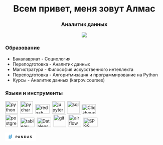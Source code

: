 <div id="header" align="center">
    <h1> Всем привет, меня зовут Алмас</h1>
    <h3> Аналитик данных </h3>
</div>

<div id="socials" align="center">
    <a href="https://t.me/kirgiz_kaysak">
        <img src="https://img.shields.io/badge/Telegram-2CA5E0?style=for-the-badge&logo=telegram&logoColor=white"/>
    </a>
</div>

### Образование
* Бакалавриат - Социология
* Переподготовка - Аналитик данных
* Магистратура - Философия искусственного интеллекта
* Переподготовка - Алгоритмизация и программирование на Python
* Курсы - Аналитик данных (karpov.courses)

### Языки и инструменты

<img src="https://cdn.jsdelivr.net/gh/devicons/devicon@latest/icons/python/python-plain-wordmark.svg" 
title="python" width="40" height="40" />&nbsp;
<img src="https://cdn.jsdelivr.net/gh/devicons/devicon@latest/icons/pycharm/pycharm-original.svg"
title="pycharm" width="40" height="40" />&nbsp;
<img src="https://img.shields.io/badge/redash-yellow"
title="redash" width="45" height="30" />&nbsp; 
<img src="https://cdn.jsdelivr.net/gh/devicons/devicon@latest/icons/jupyter/jupyter-original-wordmark.svg"
title="jupyter" width="40" height="40" />&nbsp;
<img src="https://cdn.jsdelivr.net/gh/devicons/devicon@latest/icons/azuresqldatabase/azuresqldatabase-original.svg"
title="sql" width="40" height="40" />&nbsp;
<img src="https://img.shields.io/badge/ClickHouse-yellow"
title="Clickhouse" width="45" height="30" />&nbsp;   
<img src="https://cdn.jsdelivr.net/gh/devicons/devicon@latest/icons/postgresql/postgresql-plain-wordmark.svg" 
title="postgresql" width="40" height="40" />&nbsp;
<img src="https://img.shields.io/badge/tableau-blue"
title="tableau" width="45" height="30" />&nbsp; 
<img src="https://img.shields.io/badge/DataLens-blue"
title="Datalens" width="45" height="30" />&nbsp; 
<img src="https://cdn.jsdelivr.net/gh/devicons/devicon@latest/icons/git/git-original-wordmark.svg"
title="git" width="40" height="40" />&nbsp;
<img src="https://cdn.jsdelivr.net/gh/devicons/devicon@latest/icons/apacheairflow/apacheairflow-original-wordmark.svg"
title="airflow" width="40" height="40" />&nbsp;
<img src="https://img.shields.io/badge/SPSS-blue"
title="SPSS" width="45" height="30" />&nbsp;   

<svg xmlns="http://www.w3.org/2000/svg" xmlns:xlink="http://www.w3.org/1999/xlink" width="97.5" height="28" role="img" aria-label="PANDAS"><title>PANDAS</title><g shape-rendering="crispEdges"><rect width="97.5" height="28" fill="white"/></g><g fill="#fff" text-anchor="middle" font-family="Verdana,Geneva,DejaVu Sans,sans-serif" text-rendering="geometricPrecision" font-size="100"><image x="9" y="7" width="14" height="14" xlink:href="data:image/svg+xml;base64,PHN2ZyBmaWxsPSIjMDA3ZWM2IiByb2xlPSJpbWciIHZpZXdCb3g9IjAgMCAyNCAyNCIgeG1sbnM9Imh0dHA6Ly93d3cudzMub3JnLzIwMDAvc3ZnIj48dGl0bGU+cGFuZGFzPC90aXRsZT48cGF0aCBkPSJNMTYuOTIyIDBoMi42MjN2MTguMTA0aC0yLjYyM3ptLTQuMTI2IDEyLjk0aDIuNjIzdjIuNTdoLTIuNjIzem0wLTcuMDM3aDIuNjIzdjUuNDQ2aC0yLjYyM3ptMCAxMS4xOTdoMi42MjN2NS40NDZoLTIuNjIzek00LjQ1NiA1Ljg5NmgyLjYyMlYyNEg0LjQ1NXptNC4yMTMgMi41NTloMi42MjN2Mi41N0g4LjY3em0wIDQuMTUxaDIuNjIzdjUuNDQ3SDguNjd6bTAtMTEuMTg3aDIuNjIzdjUuNDQ2SDguNjdaIi8+PC9zdmc+"/><text transform="scale(.1)" x="587.5" y="175" textLength="535" fill="#333" font-weight="bold">PANDAS</text></g></svg>

             
        

          

          
          
          
